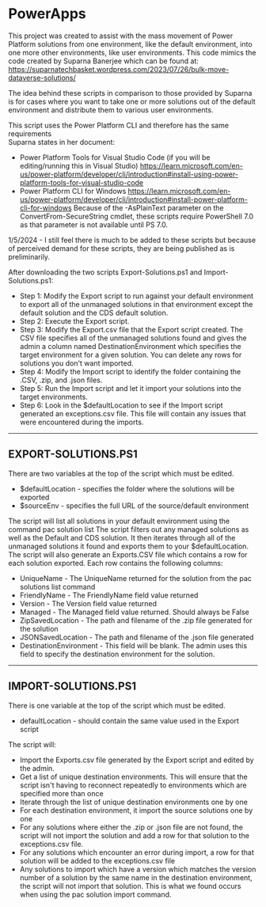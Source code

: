 # PowerApps
This project was created to assist with the mass movement of Power Platform solutions 
from one environment, like the default environment, into one more other environments,
like user environments.
This code mimics the code created by Suparna Banerjee which can be found at:
https://suparnatechbasket.wordpress.com/2023/07/26/bulk-move-dataverse-solutions/

The idea behind these scripts in comparison to those provided by Suparna is for cases
where you want to take one or more solutions out of the default environment and 
distribute them to various user environments. 

This script uses the Power Platform CLI and therefore has the same requirements  
Suparna states in her document:
* Power Platform Tools for Visual Studio Code
  (if you will be editing/running this in Visual Studio)
  https://learn.microsoft.com/en-us/power-platform/developer/cli/introduction#install-using-power-platform-tools-for-visual-studio-code
* Power Platform CLI for Windows
  https://learn.microsoft.com/en-us/power-platform/developer/cli/introduction#install-power-platform-cli-for-windows
Because of the -AsPlainText parameter on the ConvertFrom-SecureString cmdlet, 
these scripts require PowerShell 7.0 as that parameter is not available until PS 7.0.

1/5/2024 - I still feel there is much to be added to these scripts but because
of perceived demand for these scripts, they are being published as is preliminarily.

After downloading the two scripts Export-Solutions.ps1 and Import-Solutions.ps1:
* Step 1: Modify the Export script to run against your default environment to export
  all of the unmanaged solutions in that environment except the default solution and
  the CDS default solution.
* Step 2: Execute the Export script.
* Step 3: Modify the Export.csv file that the Export script created.
  The CSV file specifies all of the unmanaged solutions found and gives the admin a
  column named DestinationEnvironment which specifies the target environment for a
  given solution.
  You can delete any rows for solutions you don't want imported.
* Step 4: Modify the Import script to identify the folder containing the  .CSV, .zip,
  and .json files.
* Step 5: Run the Import script and let it import your solutions into the target
  environments.
* Step 6: Look in the $defaultLocation to see if the Import script  generated an
  exceptions.csv file. This file will contain any issues that were encountered during
  the imports.

--------------------
EXPORT-SOLUTIONS.PS1
--------------------

There are two variables at the top of the script which must be edited. 
* $defaultLocation - specifies the folder where the solutions will be exported
* $sourceEnv       - specifies the full URL of the source/default environment

The script will list all solutions in your default environment using the command
pac solution list
The script filters out any managed solutions as well as the Default and CDS solution.
It then iterates through all of the unmanaged solutions it found and exports them to 
your $defaultLocation.
The script will also generate an Exports.CSV file which contains a row for each
solution exported. Each row contains the following columns:
* UniqueName             - The UniqueName returned for the solution from the pac solutions
                           list command
* FriendlyName           - The FriendlyName field value returned
* Version                - The Version field value returned
* Managed                - The Managed field value returned. Should always be False
* ZipSavedLocation       - The path and filename of the .zip file generated for the
                           solution
* JSONSavedLocation      - The path and filename of the .json file generated
* DestinationEnvironment - This field will be blank.
                           The admin uses this field to specify the destination environment
                           for the solution.

--------------------
IMPORT-SOLUTIONS.PS1
--------------------

There is one variable at the top of the script which must be edited.
* defaultLocation - should contain the same value used in the Export script

The script will:
* Import the Exports.csv file generated by the Export script and edited by the admin.
* Get a list of unique destination environments. This will ensure that the script isn't
  having to reconnect repeatedly to environments which are specified more than once
* Iterate through the list of unique destination environments one by one
* For each destination environment, it import the source solutions one by one
* For any solutions where either the .zip or .json file are not found, the script will not
  import the solution and add a row for that solution to the exceptions.csv file.
* For any solutions which encounter an error during import, a row for that solution will
  be added to the exceptions.csv file
* Any solutions to import which have a version which matches the version number of a
  solution by the same name in the destination environment, the script will not import that
  solution. This is what we found occurs when using the   pac solution import command.
